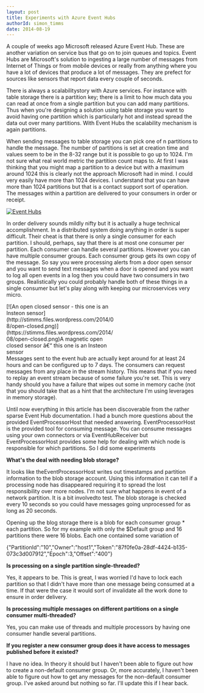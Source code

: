 ```yaml
---
layout: post
title: Experiments with Azure Event Hubs
authorId: simon_timms
date: 2014-08-19
---
```


A couple of weeks ago Microsoft released Azure Event Hub. These are another variation on service bus that go on to join queues and topics. Event Hubs are Microsoft's solution to ingesting a large number of messages from Internet of Things or from mobile devices or really from anything where you have a lot of devices that produce a lot of messages. They are prefect for sources like sensors that report data every couple of seconds.

There is always a scalabilitystory with Azure services. For instance with table storage there is a partition key; there is a limit to how much data you can read at once from a single partition but you can add many partitions. Thus when you're designing a solution using table storage you want to avoid having one partition which is particularly hot and instead spread the data out over many partitions. With Event Hubs the scalability mechanism is again partitions.

When sending messages to table storage you can pick one of n partitions to handle the message. The number of partitions is set at creation time and values seem to be in the 8-32 range but it is possible to go up to 1024. I'm not sure what real world metric the partition count maps to. At first I was thinking that you might map a partition to a device but with a maximum around 1024 this is clearly not the approach Microsoft had in mind. I could very easily have more than 1024 devices. I understand that you can have more than 1024 partitions but that is a contact support sort of operation. The messages within a partition are delivered to your consumers in order or receipt.

[![Event Hubs](http://stimms.files.wordpress.com/2014/08/event-hubs.png)](https://stimms.files.wordpress.com/2014/08/event-hubs.png)

In order delivery sounds mildly nifty but it is actually a huge technical accomplishment. In a distributed system doing anything in order is super difficult. Their cheat is that there is only a single consumer for each partition. I should, perhaps, say that there is at most one consumer per partition. Each consumer can handle several partitions. However you can have multiple consumer groups. Each consumer group gets its own copy of the message. So say you were processing alerts from a door open sensor and you want to send text messages when a door is opened and you want to log all open events in a log then you could have two consumers in two groups. Realistically you could probably handle both of these things in a single consumer but let's play along with keeping our microservices very micro.

<div class="wp-caption aligncenter" id="attachment_3395" style="width: 285px">[![An open closed sensor - this one is an Insteon sensor](http://stimms.files.wordpress.com/2014/08/open-closed.png)](https://stimms.files.wordpress.com/2014/08/open-closed.png)A magnetic open closed sensor â€“ this one is an Insteon sensor

</div>Messages sent to the event hub are actually kept around for at least 24 hours and can be configured up to 7 days. The consumers can request messages from any place in the stream history. This means that if you need to replay an event stream because of some failure you're set. This is very handy should you have a failure that wipes out some in memory cache (not that you should take that as a hint that the architecture I'm using leverages in memory storage).

Until now everything in this article has been discoverable from the rather sparse Event Hub documentation. I had a bunch more questions about the provided EventProcessorHost that needed answering. EventProcessorHost is the provided tool for consuming message. You can consume messages using your own connectors or via EventHubReceiver but EventProcessorHost provides some help for dealing with which node is responsible for which partitions. So I did some experiments

**What's the deal with needing blob storage?**

It looks like theEventProcessorHost writes out timestamps and partition information to the blob storage account. Using this information it can tell if a processing node has disappeared requiring it to spread the lost responsibility over more nodes. I'm not sure what happens in event of a network partition. It is a bit involvedto test. The blob storage is checked every 10 seconds so you could have messages going unprocessed for as long as 20 seconds.

Opening up the blog storage there is a blob for each consumer group * each partition. So for my example with only the $Default group and 16 partitions there were 16 blobs. Each one contained some variation of

{"PartitionId":"10","Owner":"host1","Token":"87f0fe0a-28df-4424-b135-073c3d007912","Epoch":3,"Offset":"400"}

**Is processing on a single partition single-threaded?**

Yes, it appears to be. This is great, I was worried I'd have to lock each partition so that I didn't have more than one message being consumed at a time. If that were the case it would sort of invalidate all the work done to ensure in order delivery.

**Is processing multiple messages on different partitions on a single consumer multi-threaded?**

Yes, you can make use of threads and multiple processors by having one consumer handle several partitions.

**If you register a new consumer group does it have access to messages published before it existed?**

I have no idea. In theory it should but I haven't been able to figure out how to create a non-default consumer group. Or, more accurately, I haven't been able to figure out how to get any messages for the non-default consumer group. I've asked around but nothing so far. I'll update this if I hear back.



